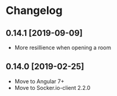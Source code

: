 # Changelog

## 0.14.1 [2019-09-09]

* More resillience when opening a room

## 0.14.0 [2019-02-25]

* Move to Angular 7+
* Move to Socker.io-client 2.2.0